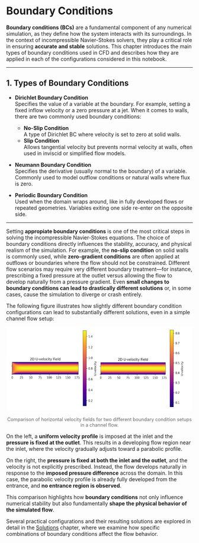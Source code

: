 # Boundary Conditions

**Boundary conditions (BCs)** are a fundamental component of any numerical simulation, as they define how the system interacts with its surroundings. In the context of incompressible Navier-Stokes solvers, they play a critical role in ensuring **accurate and stable** solutions. This chapter introduces the main types of boundary conditions used in CFD and describes how they are applied in each of the configurations considered in this notebook.

---

## 1. Types of Boundary Conditions

- **Dirichlet Boundary Condition**  
  Specifies the value of a variable at the boundary. For example, setting a fixed inflow velocity or a zero pressure at a jet. When it comes to walls, there are two commonly used boundary conditions: 
    - **No-Slip Condition**  
  A type of Dirichlet BC where velocity is set to zero at solid walls.
    - **Slip Condition**  
  Allows tangential velocity but prevents normal velocity at walls, often used in inviscid or simplified flow models.

- **Neumann Boundary Condition**  
  Specifies the derivative (usually normal to the boundary) of a variable. Commonly used to model outflow conditions or natural walls where flux is zero.

- **Periodic Boundary Condition**  
  Used when the domain wraps around, like in fully developed flows or repeated geometries. Variables exiting one side re-enter on the opposite side.

---

Setting **appropiate boundary conditions** is one of the most critical steps in solving the incompressible Navier-Stokes equations. The choice of boundary conditions directly influences the stability, accuracy, and physical realism of the simulation. For example, the **no-slip condition** on solid walls is commonly used, while **zero-gradient conditions** are often applied at outflows or boundaries where the flow should not be constrained. Different flow scenarios may require very different boundary treatment—for instance, prescribing a fixed pressure at the outlet versus allowing the flow to develop naturally from a pressure gradient. Even **small changes to boundary conditions can lead to drastically different solutions** or, in some cases, cause the simulation to diverge or crash entirely.

The following figure illustrates how slightly different boundary condition configurations can lead to substantially different solutions, even in a simple channel flow setup:

![ChannelFlow_BC_Comparison](../images/BC_comparison.png)
<p style="text-align: center; font-size: 0.9em; color: #666;">
Comparison of horizontal velocity fields for two different boundary condition setups in a channel flow.
</p>

On the left, a **uniform velocity profile** is imposed at the inlet and the **pressure is fixed at the outlet**. This results in a developing flow region near the inlet, where the velocity gradually adjusts toward a parabolic profile.

On the right, the **pressure is fixed at both the inlet and the outlet**, and the velocity is not explicitly prescribed. Instead, the flow develops naturally in response to the **imposed pressure difference** across the domain. In this case, the parabolic velocity profile is already fully developed from the entrance, and **no entrance region is observed**.

This comparison highlights how **boundary conditions** not only influence numerical stability but also fundamentally **shape the physical behavior of the simulated flow**.

 Several practical configurations and their resulting solutions are explored in detail in the [Solutions](#solutions) chapter, where we examine how specific combinations of boundary conditions affect the flow behavior.
 